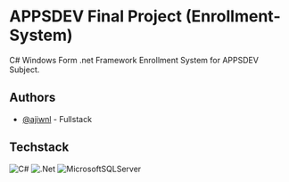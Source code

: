 # APPSDEV Final Project (Enrollment-System)
C#  Windows Form .net Framework Enrollment System for APPSDEV Subject.
## Authors
- [@ajiwnl](https://www.github.com/ajiwnl) - Fullstack

## Techstack
![C#](https://img.shields.io/badge/c%23-%23239120.svg?style=for-the-badge&logo=csharp&logoColor=white) ![.Net](https://img.shields.io/badge/.NET-5C2D91?style=for-the-badge&logo=.net&logoColor=white) ![MicrosoftSQLServer](https://img.shields.io/badge/Microsoft%20SQL%20Server-CC2927?style=for-the-badge&logo=microsoft%20sql%20server&logoColor=white)
